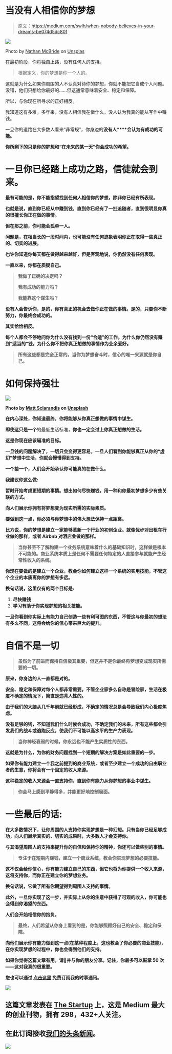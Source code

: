 # 当没有人相信你的梦想

> 原文：<https://medium.com/swlh/when-nobody-believes-in-your-dreams-be074d5dc80f>

![](img/2d0174143e0acd970c71f44f5997aee5.png)

Photo by [Nathan McBride](https://unsplash.com/photos/9QjbejABFn8?utm_source=unsplash&utm_medium=referral&utm_content=creditCopyText) on [Unsplas](https://unsplash.com/?utm_source=unsplash&utm_medium=referral&utm_content=creditCopyText)

在最初阶段，你将独自上路，没有任何人的支持。

> 根据定义，你的梦想是你一个人的。

这就是为什么如果你周围的人不认真对待你的梦想，你就不能把它当成个人问题。没错，他们只想给你最好的……但这通常意味着安全、稳定和保障。

所以，与你现在所寻求的正好相反。

我知道这有多难。多年来，没有人相信我在做什么。没人认为我真的能从写作中赚钱。

一旦你的道路在大多数人看来“非常规”，你身边的**没有人****会认为有成功的可能。**

**你所剩下的只是你的梦想和“在未来的某一天”你会成功的希望。**

# **一旦你已经踏上成功之路，信徒就会到来。**

**最有可能的是，你不能指望找到任何人相信你的梦想，除非你已经有所表现。**

**也就是说，直到你已经从中赚到钱，直到你已经有了一批追随者，直到很明显你真的很擅长你正在做的事情。**

**但在那之前，你可能会孤单一人。**

**问题是，在相当长的一段时间内，也可能没有任何迹象表明你正在取得一些真正的、切实的进展。**

**也许你知道你每天都在做得越来越好，但是客观地说，你仍然没有任何表现。**

**一直以来，你都在质疑自己。**

> **我做了正确的决定吗？**
> 
> **我有成功的能力吗？**
> 
> **我能靠这个谋生吗？**

**没有人会告诉你，是的，你有真正的机会去做你正在做的事情。是的，只要你不断努力，你最终会成功的。**

**其实恰恰相反。**

**每个人都会不停地问你为什么没有找到一份“合适”的工作。为什么你仍然没有赚到“适当的”钱。为什么你不把你真正想做的事情作为业余爱好。**

> **所有这些都是完全正常的。当你为梦想奋斗时，信心的唯一来源就是你自己。**

# **如何保持强壮**

**![](img/e7f3a8ed53e6b8fd2b0d144f79cb64b5.png)**

**Photo by [Matt Sclarandis](https://unsplash.com/photos/S_IV6KqGeso?utm_source=unsplash&utm_medium=referral&utm_content=creditCopyText) on [Unsplash](https://unsplash.com/search/photos/power?utm_source=unsplash&utm_medium=referral&utm_content=creditCopyText)**

**在内心深处，你知道最终，你将能够从你真正想做的事情中谋生。**

**即使这只是一个**的最低生活标准，**你也一定会过上你真正想做的生活。**

**这是你现在应该瞄准的目标。**

**一旦钱的问题解决了，一切只会变得更容易。一旦人们看到你能够真正从你的“虚幻”梦想中生活，你就会慢慢得到支持。**

**一个接一个，人们会开始承认你可能真的在做什么。**

**我建议你这么做:**

**暂时开始考虑更短期的事情。想出如何尽快赚钱，用一种和你最初梦想多少有些关联的方式。**

**向人们展示你拥有将梦想变为现实所需的实际素质。**

**要做到这一点，你必须与你梦想中的伟大想法保持一点距离。**

**比方说，你的梦想是建立一家能够革新一个行业的初创企业。就像优步对出租车行业做的那样，或者 Airbnb 对酒店业做的那样。**

> **当你甚至不了解构建一个业务系统意味着什么的基础知识时，这样做是根本不可能的。商业系统本质上是任何不需要任何特定的人直接参与就能产生经常性收入的系统。**

**你现在要做的是建立一个企业，教会你如何建立这样一个系统的实用技能，不管这个企业的本质离你的梦想有多远。**

****换句话说，这里仅有的两个目标是:****

1.  **尽快赚钱**
2.  **学习有助于你实现梦想的相关技能。**

**一旦你看到你实际上有能力自己创造一些有利可图的东西，不管这与你最初的想法有多么不同，这将会给你的信心带来巨大的提升。**

# **自信不是一切**

> **虽然为了前进而保持自信极其重要，但这并不是你最终将梦想变成现实所需要的一切。**

**原来，你身边的人一直都是对的。**

**安全、稳定和保障对每个人都非常重要。不管企业家多么自称是冒险家，生活在极度不确定的情况下，简直是违背人性的。**

**由于我们的大脑从几千年前就已经形成，不确定的情况总是会导致我们内心极度焦虑。**

**没有足够的钱，不知道我们什么时候会成功，不确定我们的未来，所有这些都会引发我们的战斗或逃跑反应，使我们不可能以高水平的生产力表现。**

> **当你神经衰弱的时候，你永远也不能产生实质性的东西。**

**这就是为什么，为你的财务问题找到一个短期的解决方案是如此重要的一步。**

**如果你有能力建立一个我之前提到的商业系统，或者至少建立一个成功的自由职业者的生意，你将会有一个固定的收入来源。**

**这种稳定的收入来源会一直支持你，直到你有能力从你梦想的事业中谋生。**

> **你会马上感到平静得多，并能更好地控制局面。**

# **一些最后的话:**

**在大多数情况下，让你周围的人支持你实现梦想是一种幻想。只有当你已经足够成功，向人们展示真实的、切实的成果时，大多数人才会支持你。**

**与其渴望周围人的支持来提升你的自信和保持你的精神，你还可以做些别的事情。**

> **专注于在短期内赚钱，建立一个商业系统，教会你实现梦想的必要技能。**

**这不仅会给你信心，你有能力建立自己的东西，但它也将为你提供一个收入来源，这将支持你，而你正在建立你的梦想业务。**

**换句话说，它做了所有你期望得到周围人支持的事情。**

**此外，一旦你实现了这一步，并实际上从你的生意中获得了可观的收入，你可能也会得到你渴望的东西。**

**人们会开始相信你的抱负。**

> **最终，人们希望从你身上看到的是，你能够照顾好自己的安全、稳定和保障。**

**向他们展示你有能力做到这一点(在某种程度上，这也教会了你必要的商业技能)，在你实现梦想的过程中，你也会得到他们的支持。**

**如果你觉得这篇文章有用，请👏并与你的朋友分享。记住，你最多可以鼓掌 50 次——这对我真的很重要。**

****您也可以通过** [**点击这里**](https://mailchi.mp/b0d1e1fba452/struggle-first-thrive-later) **免费订阅我的时事通讯。****

**![](img/731acf26f5d44fdc58d99a6388fe935d.png)**

## **这篇文章发表在 [The Startup](https://medium.com/swlh) 上，这是 Medium 最大的创业刊物，拥有 298，432+人关注。**

## **在此订阅接收[我们的头条新闻](http://growthsupply.com/the-startup-newsletter/)。**

**![](img/731acf26f5d44fdc58d99a6388fe935d.png)**